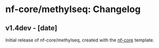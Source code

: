 # nf-core/methylseq: Changelog

## v1.4dev - [date]
Initial release of nf-core/methylseq, created with the [nf-core](http://nf-co.re/) template.
